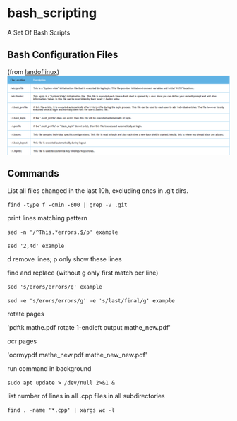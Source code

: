 # bash_scripting

A Set Of Bash Scripts

## Bash Configuration Files
(from [landoflinux](http://www.landoflinux.com/linux_bash_configuration_files.html))
<img align="center" src="config_files.png">

## Commands

List all files changed in the last 10h, excluding ones in .git dirs.

`find -type f -cmin -600 | grep -v .git`

print lines matching pattern

`sed -n '/^This.*errors.$/p' example`

`sed '2,4d' example`

d remove lines; p only show these lines

find and replace (without g only first match per line)

`sed 's/erors/errors/g' example`

`sed -e 's/erors/errors/g' -e 's/last/final/g' example`

rotate pages

'pdftk mathe.pdf rotate 1-endleft output mathe_new.pdf'

ocr pages

'ocrmypdf mathe_new.pdf mathe_new_new.pdf'

run command in background

`sudo apt update > /dev/null 2>&1 &`

list number of lines in all .cpp files in all subdirectories

`find . -name '*.cpp' | xargs wc -l`
